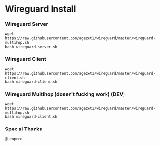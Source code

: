 # Wireguard Install

### Wireguard Server
```
wget https://raw.githubusercontent.com/agezet1/wireguard/master/wireguard-multihop.sh
bash wireguard-server.sh
```
### Wireguard Client
```
wget https://raw.githubusercontent.com/agezet1/wireguard/master/wireguard-client.sh
bash wireguard-client.sh
```
### Wireguard Multihop (dosen't fucking work) (DEV)
```
wget https://raw.githubusercontent.com/agezet1/wireguard/master/wireguard-multihop.sh
bash wireguard-client.sh
```
### Special Thanks
```
@Leopere
```
